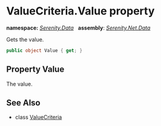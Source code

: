 # ValueCriteria.Value property
**namespace:** *[Serenity.Data](../../README.md#serenity.data-namespace)*   **assembly**: *[Serenity.Net.Data](../../README.md)*

Gets the value.

```csharp
public object Value { get; }
```

## Property Value

The value.

## See Also

* class [ValueCriteria](../ValueCriteria.md)